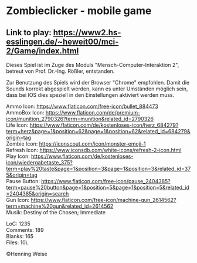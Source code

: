 # Zombieclicker - mobile game

## Link to play: https://www2.hs-esslingen.de/~heweit00/mci-2/Game/index.html

Dieses Spiel ist im Zuge des Moduls "Mensch-Computer-Interaktion 2", betreut von Prof. Dr.-Ing. Rößler, entstanden. 

Zur Benutzung des Spiels wird der Browser "Chrome" empfohlen. Damit die Sounds korrekt abgespielt werden, kann es unter Umständen möglich sein,
dass bei IOS dies speziell in den Einstellungen aktiviert werden muss. 


Ammo Icon: https://www.flaticon.com/free-icon/bullet_884473 \
AmmoBox Icon: https://www.flaticon.com/de/premium-icon/munition_2790326?term=munition&related_id=2790326 \
Life Icon: https://www.flaticon.com/de/kostenloses-icon/herz_684279?term=herz&page=1&position=62&page=1&position=62&related_id=684279&origin=tag \
Zombie Icon: https://iconscout.com/icon/monster-emoji-1 \
Refresh Icon: https://www.iconsdb.com/white-icons/refresh-2-icon.html \
Play Icon: https://www.flaticon.com/de/kostenloses-icon/wiedergabetaste_375?term=play%20taste&page=1&position=3&page=1&position=3&related_id=375&origin=tag \
Pause Button: https://www.flaticon.com/free-icon/pause_2404385?term=pause%20button&page=1&position=5&page=1&position=5&related_id=2404385&origin=search \
Gun Icon: https://www.flaticon.com/free-icon/machine-gun_2614562?term=machine%20gun&related_id=2614562 \
Musik: Destiny of the Chosen; Immediate

LoC: 1235\
Comments: 189\
Blanks: 165\
Files: 10\


©Henning Weise
